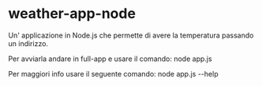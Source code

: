 # weather-app-node
Un' applicazione in Node.js che permette di avere la temperatura passando un indirizzo.

Per avviarla andare in full-app e usare il comando: node app.js

Per maggiori info usare il seguente comando: node app.js --help

